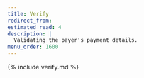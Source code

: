 ```yaml
---
title: Verify
redirect_from:
estimated_read: 4
description: |
  Validating the payer's payment details.
menu_order: 1600
---
```


{% include verify.md %}
